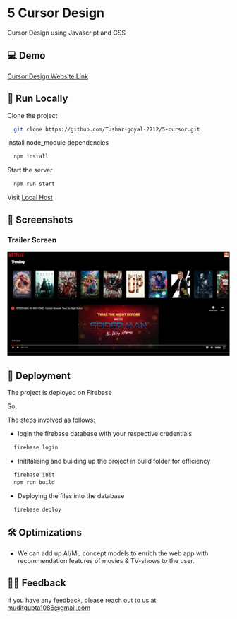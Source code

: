 
#  5 Cursor Design

Cursor Design using Javascript and CSS



## 💻 Demo

[Cursor Design Website Link](https://cursor-design-by-tushar.netlify.app/)


## 📍 Run Locally

Clone the project

```bash
  git clone https://github.com/Tushar-goyal-2712/5-cursor.git
```

Install node_module dependencies

```bash
  npm install
```

Start the server
```bash
  npm run start
```

Visit [Local Host](http://localhost/)


## 📍 Screenshots

### Trailer Screen
![trailer screen](https://github.com/muditgupta68/Netflix_Clone/blob/images/src/trailerImage.png?raw=false)

## 📍 Deployment

The project is deployed on Firebase

So,

The steps involved as follows:

- login the firebase database with your respective credentials
```bash
  firebase login

```
- Inititalising and building up the project in build folder for efficiency 

```bash
  firebase init
  npm run build
```
- Deploying the files into the database
```bash
  firebase deploy
```
## 🛠 Optimizations

- We can add up AI/ML concept models to enrich the web app with recommendation features of movies & TV-shows to the user.

## 👨‍💻 Feedback

If you have any feedback, please reach out to us at muditgupta1086@gmail.com